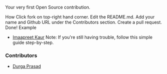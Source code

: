 Your very first Open Source contribution.

How
Click fork on top-right hand corner.
Edit the README.md.
Add your name and Github URL under the Contributors section.
Create a pull request. 
Done!
Example
- [Imaapreet Kaur](https://github.com/Imaanpreet)
Note: If you're still having trouble, follow this simple guide step-by-step.

### Contributors
- [Durga Prasad](https://github.com/nerdcode)
